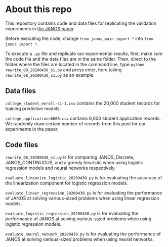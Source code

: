 # About this repo
This repository contains code and data files for replicating the validation experiments in [the JANOS paper](https://arxiv.org/abs/1911.09461).

Before executing the code, change `from janos_main import *` into `from janos import *`.

To execute a `.py` file and replicate our experimental results, first, make sure the code file and the data files are in the same folder. Then, direct to the folder where the files are located in the command line, type `python rewrite_08_20200430_s1.py` and press enter, here taking `rewrite_08_20200430_s1.py` as an example.

## Data files
`college_student_enroll-s1-1.csv` contains the 20,000 student records for training predictive models.

`college_applications6000.csv` contains 6,000 student application records. We randomly draw certain number of records from this pool for our experiments in the paper.


## Code files

`rewrite_08_20200430_s1.py` is for comparing JANOS_Discrete, JANOS_CONTINUOUS, and a greedy heuristic when using logistic regression models and neural networks respectively.

`evaluate_linearize_logistic_20200430.py` is for evaluating the accuracy of the linearization component for logistic regression models.

`evaluate_linear_regression_20200430.py` is for evaluating the performance of JANOS at solving various-sized problems when using linear regression models.

`evaluate_logistic_regression_20200430.py` is for evaluating the performance of JANOS at solving various-sized problems when using logistic regression models.

`evaluate_neural_network_20200430.py` is for evaluating the performance of JANOS at solving various-sized problems when using neural networks.


